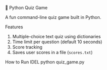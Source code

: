  🧩 Python Quiz Game

A fun command-line quiz game built in Python.

 Features
1. Multiple-choice text quiz using dictionaries
2. Time limit per question (default 10 seconds)
3. Score tracking
4. Saves user scores in a file (`scores.txt`)

 How to Run
IDEL
python quiz_game.py
